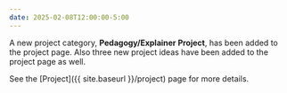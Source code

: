 ```yaml
---
date: 2025-02-08T12:00:00-5:00
---
```


A new project category, **Pedagogy/Explainer Project**, has been added to the
project page. Also three new project ideas have been added to the project page as well.

See the [Project]({{ site.baseurl }}/project) page for more details.
